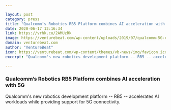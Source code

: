 ```yaml
---

layout: post
category: press
title: "Qualcomm’s Robotics RB5 Platform combines AI acceleration with 5G"
date: 2020-06-17 12:16:34
link: https://vrhk.co/2AMUzRk
image: https://venturebeat.com/wp-content/uploads/2019/07/qualcomm-5G-e1591989281622.jpg?w=1200&strip=all
domain: venturebeat.com
author: "VentureBeat"
icon: https://venturebeat.com/wp-content/themes/vb-news/img/favicon.ico
excerpt: "Qualcomm's new robotics development platform -- RB5 -- accelerates AI workloads while providing support for 5G connectivity."

---
```


### Qualcomm’s Robotics RB5 Platform combines AI acceleration with 5G

Qualcomm's new robotics development platform -- RB5 -- accelerates AI workloads while providing support for 5G connectivity.